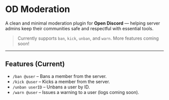 # OD Moderation
A clean and minimal moderation plugin for **Open Discord** — helping server admins keep their communities safe and respectful with essential tools.

> Currently supports `ban`, `kick`, `unban`, and `warn`. More features coming soon!

---

## Features (Current)

- `/ban @user` – Bans a member from the server.
- `/kick @user` – Kicks a member from the server.
- `/unban userID` – Unbans a user by ID.
- `/warn @user` – Issues a warning to a user (logs coming soon).
